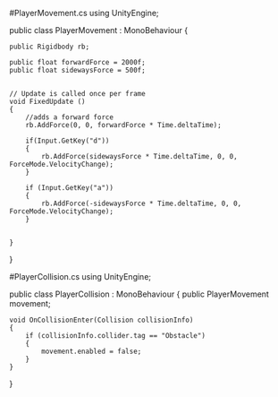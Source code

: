 #PlayerMovement.cs
using UnityEngine;

public class PlayerMovement : MonoBehaviour {

    public Rigidbody rb;

    public float forwardForce = 2000f;
    public float sidewaysForce = 500f;

	
	// Update is called once per frame
	void FixedUpdate ()
    {
        //adds a forward force
        rb.AddForce(0, 0, forwardForce * Time.deltaTime);

        if(Input.GetKey("d"))
        {
            rb.AddForce(sidewaysForce * Time.deltaTime, 0, 0, ForceMode.VelocityChange);
        }

        if (Input.GetKey("a"))
        {
            rb.AddForce(-sidewaysForce * Time.deltaTime, 0, 0, ForceMode.VelocityChange);
        }


    }
}

#PlayerCollision.cs
using UnityEngine;

public class PlayerCollision : MonoBehaviour {
    public PlayerMovement movement;

    void OnCollisionEnter(Collision collisionInfo)
    {
        if (collisionInfo.collider.tag == "Obstacle")
        {
            movement.enabled = false;
        }
    }
}
